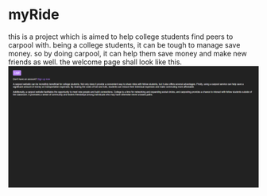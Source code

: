 # myRide
this is a project which is aimed to help college students find peers to carpool with. being a college students, it can be tough to manage save money. so by doing carpool, it can help them save money and make new friends as well.
the welcome page shall look like this. ![welcome page](snapshots/welcome.png)
